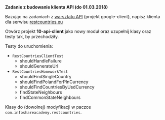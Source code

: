 **Zadanie z budowanie klienta API (do 01.03.2018)**

Bazując na zadaniach z [warsztatu API](https://github.com/infoshareacademy/jjdz4-materialy-api-rest-soap/) (projekt google-client),
napisz klienta dla serwisu [restcountries.eu](https://restcountries.eu/)

Otwórz projekt **10-api-client** jako nowy moduł oraz uzupełnij klasy oraz testy tak, by przechodziły.


Testy do uruchomienia:
- `RestCountriesClientTest`
  - shouldHandleFailure
  - shouldGenerateUrl
- `RestCountriesHomeworkTest`
  - shouldFindSingleCountry
  - shouldFindPolandForPlnCurrency
  - shouldFindCountriesByUsdCurrency
  - findStateNeighbours
  - findCommonStateNeighbours

Klasy do (dowolnej) modyfikacji w paczce `com.infoshareacademy.restcountries`.